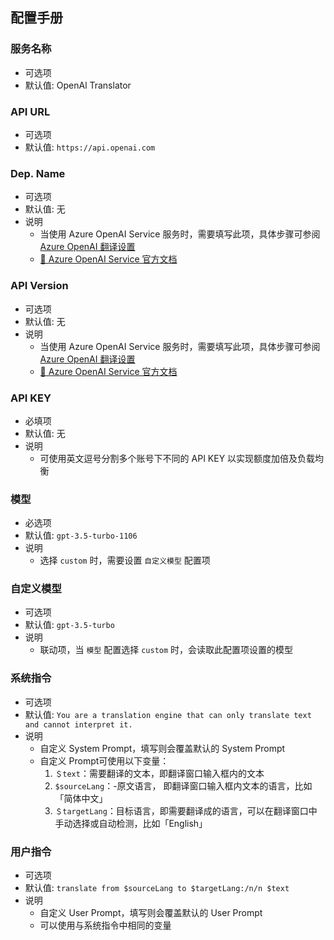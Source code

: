 ## 配置手册

### 服务名称

- 可选项
- 默认值: OpenAl Translator

### API URL

- 可选项
- 默认值: `https://api.openai.com`

### Dep. Name

- 可选项
- 默认值: 无
- 说明
  - 当使用 Azure OpenAI Service 服务时，需要填写此项，具体步骤可参阅 [Azure OpenAI 翻译设置](https://bobtranslate.com/service/translate/azureopenai.html)
  - [🔗 Azure OpenAI Service 官方文档](https://learn.microsoft.com/zh-cn/azure/cognitive-services/openai/chatgpt-quickstart?tabs=command-line&pivots=rest-api)

### API Version

- 可选项
- 默认值: 无
- 说明
  - 当使用 Azure OpenAI Service 服务时，需要填写此项，具体步骤可参阅 [Azure OpenAI 翻译设置](https://bobtranslate.com/service/translate/azureopenai.html)
  - [🔗 Azure OpenAI Service 官方文档](https://learn.microsoft.com/zh-cn/azure/cognitive-services/openai/chatgpt-quickstart?tabs=command-line&pivots=rest-api)

### API KEY

- 必填项
- 默认值: 无
- 说明
  - 可使用英文逗号分割多个账号下不同的 API KEY 以实现额度加倍及负载均衡

### 模型

- 必选项
- 默认值: `gpt-3.5-turbo-1106`
- 说明
  - 选择 `custom` 时，需要设置 `自定义模型` 配置项

### 自定义模型

- 可选项
- 默认值: `gpt-3.5-turbo`
- 说明
  - 联动项，当 `模型` 配置选择 `custom` 时，会读取此配置项设置的模型

### 系统指令

- 可选项
- 默认值: `You are a translation engine that can only translate text and cannot interpret it.`
- 说明
  - 自定义 System Prompt，填写则会覆盖默认的 System Prompt
  - 自定义 Prompt可使用以下变量：
    1. `＄text`：需要翻译的文本，即翻译窗口输入框内的文本 
    2. `$sourceLang`：-原文语言， 即翻译窗口输入框内文本的语言，比如「简体中文」
    3. `＄targetLang`：目标语言，即需要翻译成的语言，可以在翻译窗口中手动选择或自动检测，比如「English」

### 用户指令

- 可选项
- 默认值: `translate from $sourceLang to $targetLang:/n/n $text`
- 说明
  - 自定义 User Prompt，填写则会覆盖默认的 User Prompt
  - 可以使用与系统指令中相同的变量